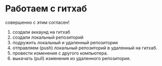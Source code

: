 # Работаем с гитхаб

совершенно с этим согласен!
1. создали аккаунд на гитхаб
2. создали локальный репозиторий
3. подружить локальный и удаленный репозитории
4. отправляем (push) локальный репозиторий в удаленный на гитхаб.
5. провести изменения с другого компьютера.
6. выкачать (pull) изменения из удаленного репозитория.
